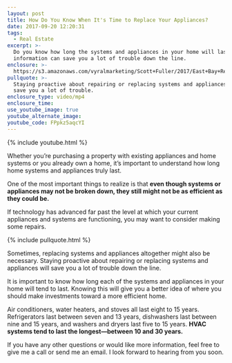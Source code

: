 ```yaml
---
layout: post
title: How Do You Know When It's Time to Replace Your Appliances?
date: 2017-09-20 12:20:31
tags:
  - Real Estate
excerpt: >-
  Do you know how long the systems and appliances in your home will last? This
  information can save you a lot of trouble down the line.
enclosure: >-
  https://s3.amazonaws.com/vyralmarketing/Scott+Fuller/2017/East+Bay+Real+Estate+Agent-+Appliances-Home+Systems.mp4
pullquote: >-
  Staying proactive about repairing or replacing systems and appliances will
  save you a lot of trouble.
enclosure_type: video/mp4
enclosure_time:
use_youtube_image: true
youtube_alternate_image:
youtube_code: FPpkz5aqcYI
---
```



{% include youtube.html %}

Whether you’re purchasing a property with existing appliances and home systems or you already own a home, it’s important to understand how long home systems and appliances truly last.

One of the most important things to realize is that **even though systems or appliances may not be broken down, they still might not be as efficient as they could be.**&nbsp;

If technology has advanced far past the level at which your current appliances and systems are functioning, you may want to consider making some repairs.&nbsp;

{% include pullquote.html %}

Sometimes, replacing systems and appliances altogether might also be necessary. Staying proactive about repairing or replacing systems and appliances will save you a lot of trouble down the line.&nbsp;

It is important to know how long each of the systems and appliances in your home will tend to last. Knowing this will give you a better idea of where you should make investments toward a more efficient home.&nbsp;

Air conditioners, water heaters, and stoves all last eight to 15 years. Refrigerators last between seven and 13 years, dishwashers last between nine and 15 years, and washers and dryers last five to 15 years. **HVAC systems tend to last the longest—between 10 and 30 years.&nbsp;**

If you have any other questions or would like more information, feel free to give me a call or send me an email. I look forward to hearing from you soon.